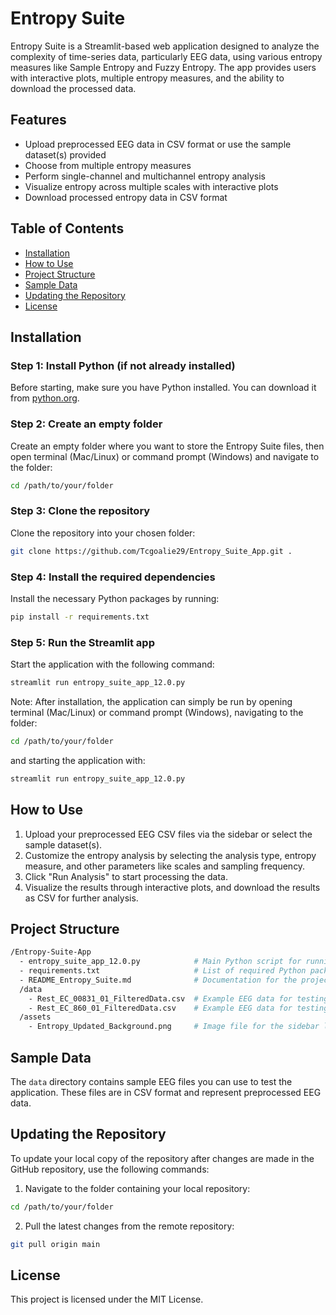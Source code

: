 
# Entropy Suite

Entropy Suite is a Streamlit-based web application designed to analyze the complexity of time-series data, particularly EEG data, using various entropy measures like Sample Entropy and Fuzzy Entropy. The app provides users with interactive plots, multiple entropy measures, and the ability to download the processed data.

## Features
- Upload preprocessed EEG data in CSV format or use the sample dataset(s) provided
- Choose from multiple entropy measures
- Perform single-channel and multichannel entropy analysis
- Visualize entropy across multiple scales with interactive plots
- Download processed entropy data in CSV format

## Table of Contents
- [Installation](#installation)
- [How to Use](#how-to-use)
- [Project Structure](#project-structure)
- [Sample Data](#sample-data)
- [Updating the Repository](#updating-the-repository)
- [License](#license)


## Installation

### Step 1: Install Python (if not already installed)
Before starting, make sure you have Python installed. You can download it from [python.org](https://www.python.org/).

### Step 2: Create an empty folder
Create an empty folder where you want to store the Entropy Suite files, then open terminal (Mac/Linux) or command prompt (Windows) and navigate to the folder:
```bash
cd /path/to/your/folder
```

### Step 3: Clone the repository
Clone the repository into your chosen folder:
```bash
git clone https://github.com/Tcgoalie29/Entropy_Suite_App.git .
```

### Step 4: Install the required dependencies
Install the necessary Python packages by running:
```bash
pip install -r requirements.txt
```

### Step 5: Run the Streamlit app
Start the application with the following command:
```bash
streamlit run entropy_suite_app_12.0.py
```

Note: After installation, the application can simply be run by opening terminal (Mac/Linux) or command prompt (Windows), navigating to the folder:
```bash
cd /path/to/your/folder
```
and starting the application with:
```bash
streamlit run entropy_suite_app_12.0.py
```

## How to Use

1. Upload your preprocessed EEG CSV files via the sidebar or select the sample dataset(s).
2. Customize the entropy analysis by selecting the analysis type, entropy measure, and other parameters like scales and sampling frequency.
3. Click "Run Analysis" to start processing the data.
4. Visualize the results through interactive plots, and download the results as CSV for further analysis.

## Project Structure

```bash
/Entropy-Suite-App
  - entropy_suite_app_12.0.py            # Main Python script for running the Streamlit app
  - requirements.txt                     # List of required Python packages
  - README_Entropy_Suite.md              # Documentation for the project
  /data
    - Rest_EC_00831_01_FilteredData.csv  # Example EEG data for testing
    - Rest_EC_860_01_FilteredData.csv    # Example EEG data for testing
  /assets
    - Entropy_Updated_Background.png     # Image file for the sidebar logo
```

## Sample Data

The `data` directory contains sample EEG files you can use to test the application. These files are in CSV format and represent preprocessed EEG data.


## Updating the Repository

To update your local copy of the repository after changes are made in the GitHub repository, use the following commands:

1. Navigate to the folder containing your local repository:
```bash
cd /path/to/your/folder
```

2. Pull the latest changes from the remote repository:
```bash
git pull origin main
```

## License

This project is licensed under the MIT License.